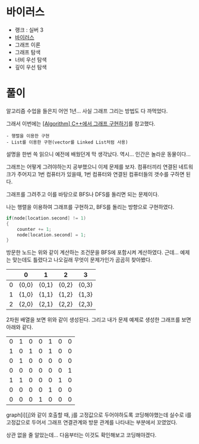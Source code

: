 # 바이러스

- 랭크 : 실버 3
- [바이러스](https://www.acmicpc.net/problem/2606)
- 그래프 이론
- 그래프 탐색
- 너비 우선 탐색
- 깊이 우선 탐색

# 풀이

알고리즘 수업을 들은지 어언 1년... 사실 그래프 그리는 방법도 다 까먹었다.

그래서 이번에는 [[Algorithm] C++에서 그래프 구현하기](https://twpower.github.io/72-implement-graph-in-cpp)를 참고했다.

```
- 행렬을 이용한 구현
- List를 이용한 구현(vector를 Linked List처럼 사용)
```
설명을 한번 쓱 읽으니 예전에 배웠던게 막 생각났다. 역시... 인간은 놀라운 동물이다...

그래프는 어떻게 그려야하는지 공부했으니 이제 문제를 보자. 컴퓨터끼리 연결된 네트워크가 주어지고 1번 컴퓨터가 있을때, 1번 컴퓨터와 연결된 컴퓨터들의 갯수를 구하면 된다.

그래프를 그려주고 이를 바탕으로 BFS나 DFS를 돌리면 되는 문제이다.

나는 행렬을 이용하여 그래프를 구현하고, BFS를 돌리는 방향으로 구현하였다.

```c++
if(node[location.second] != 1)
{
    counter += 1;
    node[location.second] = 1;
}
```
방문한 노드는 위와 같이 계산하는 조건문을 BFS에 포함시켜 계산하였다. 근데... 예제는 맞는데도 틀렸다고 나오길래 무엇이 문제가인가 곰곰히 찾아봤다.

||0|1|2|3|
|:---:|:---:|:---:|:---:|:---:|
|0|{0,0}|{0,1}|{0,2}|{0,3}|
|1|{1,0}|{1,1}|{1,2}|{1,3}|
|2|{2,0}|{2,1}|{2,2}|{2,3}|

2차원 배열을 보면 위와 같이 생성된다. 그리고 내가 문제 예제로 생성한 그래프를 보면 아래와 같다.

||||||||
:-----:|:-----:|:-----:|:-----:|:-----:|:-----:|:-----:
0|1|0|0|1|0|0
1|0|1|0|1|0|0
0|1|0|0|0|0|0
0|0|0|0|0|0|1
1|1|0|0|0|1|0
0|0|0|0|1|0|0
0|0|0|1|0|0|0

graph[i][j]와 같이 호출할 때, j를 고정값으로 두어야하도록 코딩해야했는데 실수로 i를 고정값으로 두어서 그래프 연결관계와 방문 관계를 나타내는 부분에서 꼬였었다.

상관 없을 줄 알았는데... 다음부터는 이것도 확인해보고 코딩해야겠다.